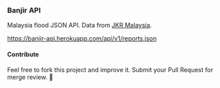 ### Banjir API

Malaysia flood JSON API. Data from [JKR Malaysia](http://bencanaalam.jkr.gov.my/v2/).

https://banjir-api.herokuapp.com/api/v1/reports.json

#### Contribute

Feel free to fork this project and improve it. Submit your Pull Request for merge review. :muscle:


